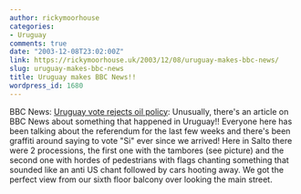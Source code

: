 ```yaml
---
author: rickymoorhouse
categories:
- Uruguay
comments: true
date: "2003-12-08T23:02:00Z"
link: https://rickymoorhouse.uk/2003/12/08/uruguay-makes-bbc-news/
slug: uruguay-makes-bbc-news
title: Uruguay makes BBC News!!
wordpress_id: 1680
---
```


BBC News: [Uruguay vote rejects oil policy](http://news.bbc.co.uk/2/hi/business/3300199.stm): Unusually, there's an article on BBC News about something that happened in Uruguay!! Everyone here has been talking about the referendum for the last few weeks and there's been graffiti around saying to vote "Si" ever since we arrived! Here in Salto there were 2 processions, the first one with the tambores (see picture) and the second one with hordes of pedestrians with flags chanting something that sounded like an anti US chant followed by cars hooting away. We got the perfect view from our sixth floor balcony over looking the main street.
